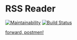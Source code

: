 # RSS Reader

[![Maintainability](https://api.codeclimate.com/v1/badges/29c8864c898290a92605/maintainability)](https://codeclimate.com/github/raylyanway/project-lvl3-s354/maintainability)
[![Build Status](https://travis-ci.org/raylyanway/project-lvl3-s354.svg?branch=master)](https://travis-ci.org/raylyanway/project-lvl3-s354)

[forward, postmen!](http://uneven-flavor.surge.sh/)
